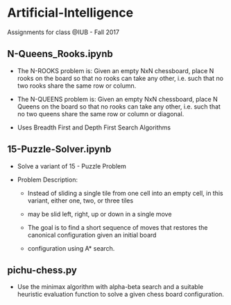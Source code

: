 # Artificial-Intelligence

Assignments for class @IUB - Fall 2017

## N-Queens_Rooks.ipynb

* The N-ROOKS problem is: Given an empty NxN chessboard, place N rooks on the board so that no rooks can take any other, i.e. such that no two rooks share the same row or column.

* The N-QUEENS problem is: Given an empty NxN chessboard, place N Queens on the board so that no rooks can take any other, i.e. such that no two queens share the same row or column or diagonal.

* Uses Breadth First and Depth First Search Algorithms

## 15-Puzzle-Solver.ipynb

* Solve a variant of 15 - Puzzle Problem

 * Problem Description:
   * Instead of sliding a single tile from one cell into an empty cell, in this variant, either one, two, or three tiles  
   * may be slid left, right, up or down in a single move
 
   * The goal is to find a short sequence of moves that restores the canonical configuration given an initial board 
   * configuration using A* search.

## pichu-chess.py

* Use the minimax algorithm with alpha-beta search and a suitable heuristic evaluation function to solve a given chess board configuration.
